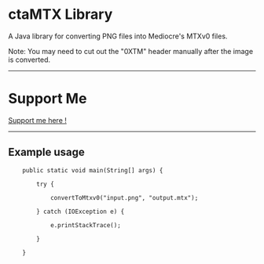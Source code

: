 # ctaMTX Library
A Java library for converting PNG files into Mediocre's MTXv0 files.

Note: You may need to cut out the "0XTM" header manually after the image is converted.

------------------

# Support Me

[Support me here !](https://paypal.me/mattcampx)

------------------

## Example usage
```
    public static void main(String[] args) {

        try {

            convertToMtxv0("input.png", "output.mtx");

        } catch (IOException e) {

            e.printStackTrace();

        }

    }
```

